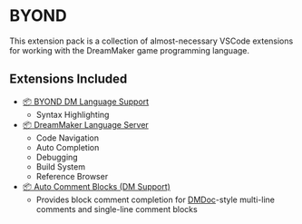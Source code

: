 # BYOND
This extension pack is a collection of almost-necessary VSCode extensions for working with the DreamMaker game programming language.

## Extensions Included
- [📦 BYOND DM Language Support](https://marketplace.visualstudio.com/items?itemName=gbasood.byond-dm-language-support)
	- Syntax Highlighting
- [📦 DreamMaker Language Server](https://marketplace.visualstudio.com/items?itemName=platymuus.dm-langclient)
	- Code Navigation
	- Auto Completion
	- Debugging
	- Build System
	- Reference Browser
- [📦 Auto Comment Blocks (DM Support)](https://marketplace.visualstudio.com/items?itemName=stylemistake.auto-comment-blocks)
  - Provides block comment completion for [DMDoc](https://github.com/SpaceManiac/SpacemanDMM/tree/master/src/dmdoc)-style multi-line comments and single-line comment blocks
